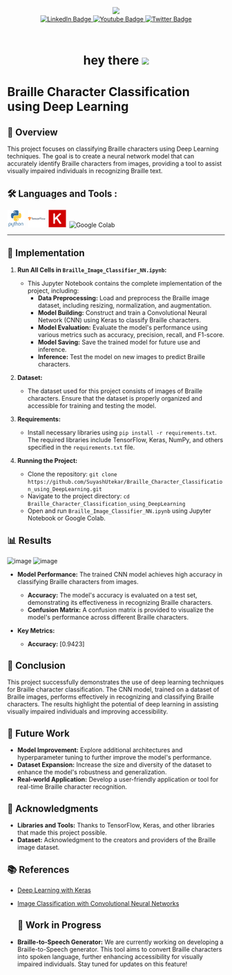 <div id="header" align="center">
  <img src="https://media.giphy.com/media/M9gbBd9nbDrOTu1Mqx/giphy.gif" width="100"/>
</div>

<div id="badges" align="center">
  <a href="your-linkedin-URL">
    <img src="https://img.shields.io/badge/LinkedIn-blue?style=for-the-badge&logo=linkedin&logoColor=white" alt="LinkedIn Badge"/>
  </a>
  <a href="your-youtube-URL">
    <img src="https://img.shields.io/badge/YouTube-red?style=for-the-badge&logo=youtube&logoColor=white" alt="Youtube Badge"/>
  </a>
  <a href="your-twitter-URL">
    <img src="https://img.shields.io/badge/Twitter-blue?style=for-the-badge&logo=twitter&logoColor=white" alt="Twitter Badge"/>
  </a>
</div>

<p align="center">
  <img src="https://komarev.com/ghpvc/?username=SuyashUtekar&style=flat-square&color=blue" alt=""/>
</p>

<h1 align="center">
  hey there
  <img src="https://media.giphy.com/media/hvRJCLFzcasrR4ia7z/giphy.gif" width="30px"/>
</h1>

# Braille Character Classification using Deep Learning

## 🧠 Overview

This project focuses on classifying Braille characters using Deep Learning techniques. The goal is to create a neural network model that can accurately identify Braille characters from images, providing a tool to assist visually impaired individuals in recognizing Braille text.

## :hammer_and_wrench: Languages and Tools :
<div>
  <img src="https://github.com/devicons/devicon/blob/master/icons/python/python-original-wordmark.svg" title="Python" alt="Python" width="40" height="40"/>&nbsp;
  <img src="https://github.com/devicons/devicon/blob/master/icons/tensorflow/tensorflow-original-wordmark.svg" title="TensorFlow" alt="TensorFlow" width="40" height="40"/>&nbsp;
  <img src="https://github.com/devicons/devicon/blob/master/icons/keras/keras-original.svg" title="Keras" alt="Keras" width="40" height="40"/>&nbsp;
  <img src="https://upload.wikimedia.org/wikipedia/commons/d/d0/Google_Colaboratory_SVG_Logo.svg" title="Google Colab" alt="Google Colab" width="40" height="40"/>&nbsp;
</div>

---

## 🚀 Implementation

1. **Run All Cells in `Braille_Image_Classifier_NN.ipynb`:**
   - This Jupyter Notebook contains the complete implementation of the project, including:
     - **Data Preprocessing:** Load and preprocess the Braille image dataset, including resizing, normalization, and augmentation.
     - **Model Building:** Construct and train a Convolutional Neural Network (CNN) using Keras to classify Braille characters.
     - **Model Evaluation:** Evaluate the model's performance using various metrics such as accuracy, precision, recall, and F1-score.
     - **Model Saving:** Save the trained model for future use and inference.
     - **Inference:** Test the model on new images to predict Braille characters.

2. **Dataset:**
   - The dataset used for this project consists of images of Braille characters. Ensure that the dataset is properly organized and accessible for training and testing the model.

3. **Requirements:**
   - Install necessary libraries using `pip install -r requirements.txt`. The required libraries include TensorFlow, Keras, NumPy, and others specified in the `requirements.txt` file.

4. **Running the Project:**
   - Clone the repository: `git clone https://github.com/SuyashUtekar/Braille_Character_Classification_using_DeepLearning.git`
   - Navigate to the project directory: `cd Braille_Character_Classification_using_DeepLearning`
   - Open and run `Braille_Image_Classifier_NN.ipynb` using Jupyter Notebook or Google Colab.

## 📊 Results

![image](https://github.com/user-attachments/assets/78cf09b5-7dac-4345-a388-87e39609e473)
![image](https://github.com/user-attachments/assets/a75916ae-9d4c-44a2-bf46-ddb1083020cb)


- **Model Performance:** The trained CNN model achieves high accuracy in classifying Braille characters from images.
  - **Accuracy:** The model's accuracy is evaluated on a test set, demonstrating its effectiveness in recognizing Braille characters.
  - **Confusion Matrix:** A confusion matrix is provided to visualize the model's performance across different Braille characters.

- **Key Metrics:**
  - **Accuracy:** [0.9423]

## 📝 Conclusion

This project successfully demonstrates the use of deep learning techniques for Braille character classification. The CNN model, trained on a dataset of Braille images, performs effectively in recognizing and classifying Braille characters. The results highlight the potential of deep learning in assisting visually impaired individuals and improving accessibility.

## 🚀 Future Work

- **Model Improvement:** Explore additional architectures and hyperparameter tuning to further improve the model's performance.
- **Dataset Expansion:** Increase the size and diversity of the dataset to enhance the model's robustness and generalization.
- **Real-world Application:** Develop a user-friendly application or tool for real-time Braille character recognition.

## 🙏 Acknowledgments

- **Libraries and Tools:** Thanks to TensorFlow, Keras, and other libraries that made this project possible.
- **Dataset:** Acknowledgment to the creators and providers of the Braille image dataset.

## 📚 References

- [Deep Learning with Keras](https://www.tensorflow.org/guide/keras)
- [Image Classification with Convolutional Neural Networks](https://www.tensorflow.org/tutorials/images/cnn)

  ## 🚧 Work in Progress

- **Braille-to-Speech Generator:** We are currently working on developing a Braille-to-Speech generator. This tool aims to convert Braille characters into spoken language, further enhancing accessibility for visually impaired individuals. Stay tuned for updates on this feature!
